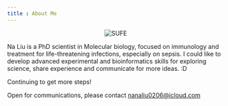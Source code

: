 ```yaml
---
title : About Me
---
```


<div align="center">
  <img src="/images/sufe.jpg" alt="SUFE" />
</div>

Na Liu is a PhD scientist in Molecular biology, focused on immunology and treatment for life-threatening infections, especially on sepsis. I could like to develop advanced experimental and bioinformatics skills for exploring science, share experience and communicate for more ideas. :D

Continuing to get more steps! 


Open for communications, please contact nanaliu0206@icloud.com


